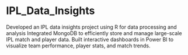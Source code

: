 # IPL_Data_Insights
Developed an IPL data insights project using R for data processing and analysis
Integrated MongoDB to efficiently store and manage large-scale IPL match and player data.
Built interactive dashboards in Power BI to visualize team performance, player stats, and match trends.
